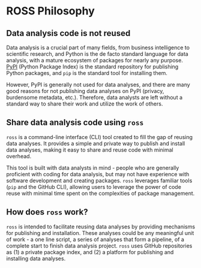 # ROSS Philosophy

## Data analysis code is not reused
Data analysis is a crucial part of many fields, from business intelligence to scientific research, and Python is the de facto standard language for data analysis, with a mature ecosystem of packages for nearly any purpose. [PyPI](https://pypi.org) (Python Package Index) is the standard repository for publishing Python packages, and `pip` is the standard tool for installing them. 

However, PyPI is generally not used for data analyses, and there are many good reasons for not publishing data analyses on PyPI (privacy, burdensome metadata, etc.). Therefore, data analysts are left without a standard way to share their work and utilize the work of others.

## Share data analysis code using `ross`
`ross` is a command-line interface (CLI) tool created to fill the gap of reusing data analyses. It provides a simple and private way to publish and install data analyses, making it easy to share and reuse code with minimal overhead. 

This tool is built with data analysts in mind - people who are generally proficient with coding for data analysis, but may not have experience with software development and creating packages. `ross` leverages familiar tools (`pip` and the GitHub CLI), allowing users to leverage the power of code reuse with minimal time spent on the complexities of package management.

## How does `ross` work?

`ross` is intended to facilitate reusing data analyses by providing mechanisms for publishing and installation. These analyses could be any meaningful unit of work - a one line script, a series of analyses that form a pipeline, of a complete start to finish data analysis project. `ross` uses GitHub repositories as (1) a private package index, and (2) a platform for publishing and installing data analyses.
